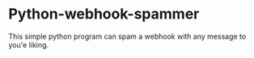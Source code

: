 # Python-webhook-spammer
This simple python program can spam a webhook with any message to you'e liking.
